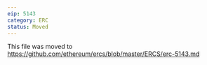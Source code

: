 ```yaml
---
eip: 5143
category: ERC
status: Moved
---
```


This file was moved to https://github.com/ethereum/ercs/blob/master/ERCS/erc-5143.md
